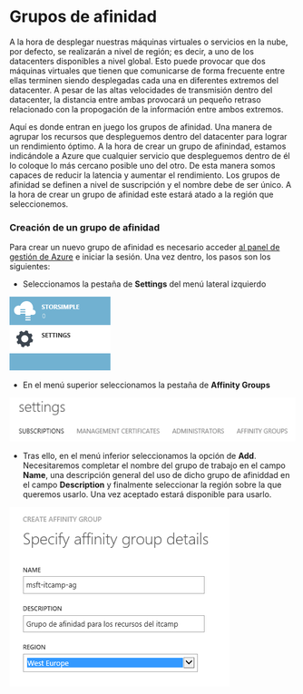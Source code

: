 # Grupos de afinidad

A la hora de desplegar nuestras máquinas virtuales o servicios en la nube, por defecto, se realizarán a nivel de región; es decir, a uno de los datacenters disponibles a nivel global. Esto puede provocar que dos máquinas virtuales que tienen que comunicarse de forma frecuente entre ellas terminen siendo desplegadas cada una en diferentes extremos del datacenter. A pesar de las altas velocidades de transmisión dentro del datacenter, la distancia entre ambas provocará un pequeño retraso relacionado con la propogación de la información entre ambos extremos.

Aquí es donde entran en juego los grupos de afinidad. Una manera de agrupar los recursos que despleguemos dentro del datacenter para lograr un rendimiento óptimo. A la hora de crear un grupo de afinindad, estamos indicándole a Azure que cualquier servicio que despleguemos dentro de él lo coloque lo más cercano posible uno del otro. De esta manera somos capaces de reducir la latencia y aumentar el rendimiento. Los grupos de afinidad se definen a nivel de suscripción y el nombre debe de ser único. A la hora de crear un grupo de afinidad este estará atado a la región que seleccionemos. 

### Creación de un grupo de afinidad

Para crear un nuevo grupo de afinidad es necesario acceder [al panel de gestión de Azure](http://manage.windowsazure.com "Panel de gestión de Azure") e iniciar la sesión. Una vez dentro, los pasos son los siguientes:

- Seleccionamos la pestaña de **Settings** del menú lateral izquierdo

![Menú nuevo](images/virtualmachines-affinityGroup-Step1.png)

- En el menú superior seleccionamos la pestaña de **Affinity Groups**

![Menú nuevo](images/virtualmachines-affinityGroup-Step2.png)

- Tras ello, en el menú inferior seleccionamos la opción de **Add**. Necesitaremos completar el nombre del grupo de trabajo en el campo **Name**, una descripción general del uso de dicho grupo de afiniddad en el campo **Description** y finalmente seleccionar la región sobre la que queremos usarlo. Una vez aceptado estará disponible para usarlo.

![Menú nuevo](images/virtualmachines-affinityGroup-Step3.png)